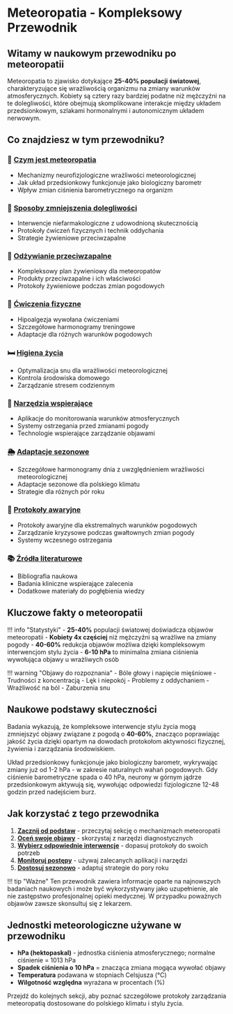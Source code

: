 # Meteoropatia - Kompleksowy Przewodnik

## Witamy w naukowym przewodniku po meteoropatii

Meteoropatia to zjawisko dotykające **25-40% populacji światowej**, charakteryzujące się wrażliwością organizmu na zmiany warunków atmosferycznych. Kobiety są cztery razy bardziej podatne niż mężczyźni na te dolegliwości, które obejmują skomplikowane interakcje między układem przedsionkowym, szlakami hormonalnymi i autonomicznym układem nerwowym.

## Co znajdziesz w tym przewodniku?

### 🧠 [Czym jest meteoropatia](meteoropatia.md)
- Mechanizmy neurofizjologiczne wrażliwości meteorologicznej
- Jak układ przedsionkowy funkcjonuje jako biologiczny barometr
- Wpływ zmian ciśnienia barometrycznego na organizm

### 💊 [Sposoby zmniejszenia dolegliwości](sposoby-leczenia.md)
- Interwencje niefarmakologiczne z udowodnioną skutecznością
- Protokoły ćwiczeń fizycznych i technik oddychania
- Strategie żywieniowe przeciwzapalne

### 🥗 [Odżywianie przeciwzapalne](odzywienie.md)
- Kompleksowy plan żywieniowy dla meteoropatów
- Produkty przeciwzapalne i ich właściwości
- Protokoły żywieniowe podczas zmian pogodowych

### 🏃 [Ćwiczenia fizyczne](cwiczenia.md)
- Hipoalgezja wywołana ćwiczeniami
- Szczegółowe harmonogramy treningowe
- Adaptacje dla różnych warunków pogodowych

### 🛏️ [Higiena życia](higiena-zycia.md)
- Optymalizacja snu dla wrażliwości meteorologicznej
- Kontrola środowiska domowego
- Zarządzanie stresem codziennym

### 📱 [Narzędzia wspierające](narzedzia.md)
- Aplikacje do monitorowania warunków atmosferycznych
- Systemy ostrzegania przed zmianami pogody
- Technologie wspierające zarządzanie objawami

### 🌦️ [Adaptacje sezonowe](adaptacje-sezonowe.md)
- Szczegółowe harmonogramy dnia z uwzględnieniem wrażliwości meteorologicznej
- Adaptacje sezonowe dla polskiego klimatu
- Strategie dla różnych pór roku

### 🚨 [Protokoły awaryjne](protokoly-awaryjne.md)
- Protokoły awaryjne dla ekstremalnych warunków pogodowych
- Zarządzanie kryzysowe podczas gwałtownych zmian pogody
- Systemy wczesnego ostrzegania

### 📚 [Źródła literaturowe](zrodla-literaturowe.md)
- Bibliografia naukowa
- Badania kliniczne wspierające zalecenia
- Dodatkowe materiały do pogłębienia wiedzy

## Kluczowe fakty o meteoropatii

!!! info "Statystyki"
    - **25-40%** populacji światowej doświadcza objawów meteoropatii
    - **Kobiety 4x częściej** niż mężczyźni są wrażliwe na zmiany pogody
    - **40-60%** redukcja objawów możliwa dzięki kompleksowym interwencjom stylu życia
    - **6-10 hPa** to minimalna zmiana ciśnienia wywołująca objawy u wrażliwych osób

!!! warning "Objawy do rozpoznania"
    - Bóle głowy i napięcie mięśniowe
    - Trudności z koncentracją
    - Lęk i niepokój
    - Problemy z oddychaniem
    - Wrażliwość na ból
    - Zaburzenia snu

## Naukowe podstawy skuteczności

Badania wykazują, że kompleksowe interwencje stylu życia mogą zmniejszyć objawy związane z pogodą o **40-60%**, znacząco poprawiając jakość życia dzięki opartym na dowodach protokołom aktywności fizycznej, żywienia i zarządzania środowiskiem.

Układ przedsionkowy funkcjonuje jako biologiczny barometr, wykrywając zmiany już od 1-2 hPa - w zakresie naturalnych wahań pogodowych. Gdy ciśnienie barometryczne spada o 40 hPa, neurony w górnym jądrze przedsionkowym aktywują się, wywołując odpowiedzi fizjologiczne 12-48 godzin przed nadejściem burz.

## Jak korzystać z tego przewodnika

1. **[Zacznij od podstaw](meteoropatia.md)** - przeczytaj sekcję o mechanizmach meteoropatii
2. **[Oceń swoje objawy](meteoropatia.md#objawy-kliniczne-meteoropatii)** - skorzystaj z narzędzi diagnostycznych
3. **[Wybierz odpowiednie interwencje](sposoby-leczenia.md)** - dopasuj protokoły do swoich potrzeb
4. **[Monitoruj postępy](narzedzia.md)** - używaj zalecanych aplikacji i narzędzi
5. **[Dostosuj sezonowo](adaptacje-sezonowe.md)** - adaptuj strategie do pory roku

!!! tip "Ważne"
    Ten przewodnik zawiera informacje oparte na najnowszych badaniach naukowych i może być wykorzystywany jako uzupełnienie, ale nie zastępstwo profesjonalnej opieki medycznej. W przypadku poważnych objawów zawsze skonsultuj się z lekarzem.

## Jednostki meteorologiczne używane w przewodniku

- **hPa (hektopaskal)** - jednostka ciśnienia atmosferycznego; normalne ciśnienie = 1013 hPa
- **Spadek ciśnienia o 10 hPa** = znacząca zmiana mogąca wywołać objawy
- **Temperatura** podawana w stopniach Celsjusza (°C)
- **Wilgotność względna** wyrażana w procentach (%)

Przejdź do kolejnych sekcji, aby poznać szczegółowe protokoły zarządzania meteoropatią dostosowane do polskiego klimatu i stylu życia.
